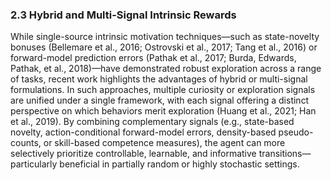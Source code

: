 ### 2.3 Hybrid and Multi-Signal Intrinsic Rewards

While single-source intrinsic motivation techniques—such as state-novelty bonuses (Bellemare et al., 2016; Ostrovski et al., 2017; Tang et al., 2016) or forward-model prediction errors (Pathak et al., 2017; Burda, Edwards, Pathak, et al., 2018)—have demonstrated robust exploration across a range of tasks, recent work highlights the advantages of hybrid or multi-signal formulations. In such approaches, multiple curiosity or exploration signals are unified under a single framework, with each signal offering a distinct perspective on which behaviors merit exploration (Huang et al., 2021; Han et al., 2019). By combining complementary signals (e.g., state-based novelty, action-conditional forward-model errors, density-based pseudo-counts, or skill-based competence measures), the agent can more selectively prioritize controllable, learnable, and informative transitions—particularly beneficial in partially random or highly stochastic settings.
